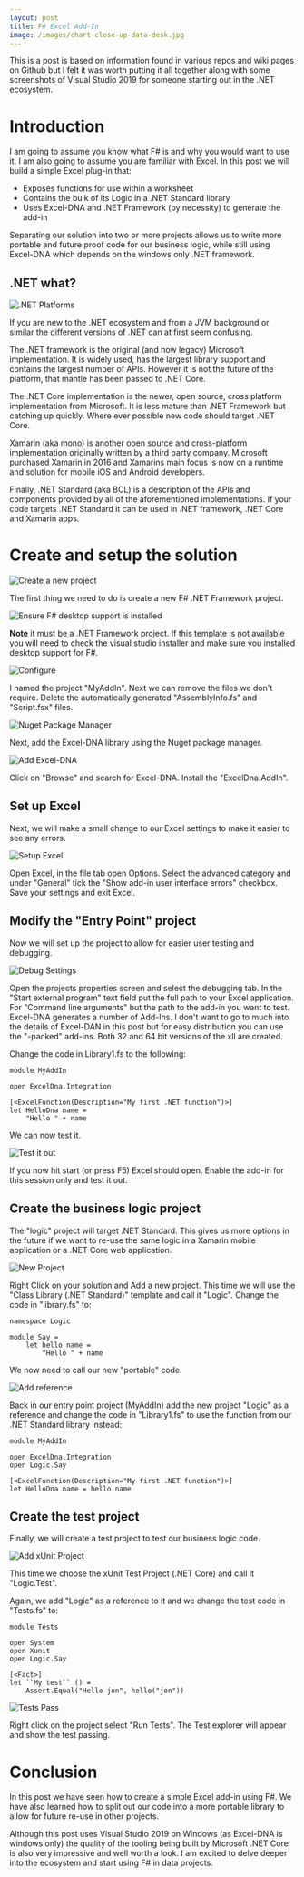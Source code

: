 ```yaml
---
layout: post
title: F# Excel Add-In
image: /images/chart-close-up-data-desk.jpg
---
```


This is a post is based on information found in various repos and wiki pages on Github but I felt it was worth putting it all together along with some screenshots of Visual Studio 2019 for someone starting out in the .NET ecosystem.
<!--excerpt-->

# Introduction

I am going to assume you know what F# is and why you would want to use it. I am also going to assume you are familiar with Excel. In this post we will build a simple Excel plug-in that:

* Exposes functions for use within a worksheet
* Contains the bulk of its Logic in a .NET Standard library
* Uses Excel-DNA and .NET Framework (by necessity) to generate the add-in

Separating our solution into two or more projects allows us to write more portable and future proof code for our business logic, while still using Excel-DNA which depends on the windows only .NET framework.



## .NET what?

![.NET Platforms](/images/excel_fsharp/dotnet_platforms.png)



If you are new to the .NET ecosystem and from a JVM background or similar the different versions of .NET can at first seem confusing. 

The .NET framework is the original (and now legacy) Microsoft implementation. It is widely used, has the largest library support and contains the largest number of APIs. However it is not the future of the platform, that mantle has been passed to .NET Core. 

The .NET Core implementation is the newer, open source, cross platform implementation from Microsoft. It is less mature than .NET Framework but catching up quickly. Where ever possible new code should target .NET Core. 

Xamarin (aka mono) is another open source and cross-platform implementation originally written by a third party company. Microsoft purchased Xamarin in 2016 and Xamarins main focus is now on a runtime and solution for mobile iOS and Android developers. 

Finally, .NET Standard (aka BCL) is a description of the APIs and components provided by all of the aforementioned implementations. If your code targets .NET Standard it can be used in .NET framework, .NET Core and Xamarin apps.



# Create and setup the solution

![Create a new project](/images/excel_fsharp/1_new_project.png)

The first thing we need to do is create a new F# .NET Framework project.



![Ensure F# desktop support is installed](/images/excel_fsharp/2_fsharp_desktop_support.png)

**Note** it must be a .NET Framework project. If this template is not available you will need to check the visual studio installer and make sure you installed desktop support for F#.



![Configure](/images/excel_fsharp/3_configure.png)

I named the project "MyAddIn". Next we can remove the files we don't require. Delete the automatically generated "AssemblyInfo.fs" and "Script.fsx" files.



![Nuget Package Manager](/images/excel_fsharp/4_open_nuget.png)

Next, add the Excel-DNA library using the Nuget package manager.



![Add Excel-DNA](/images/excel_fsharp/5_install_excel_dna.png)

Click on "Browse" and search for Excel-DNA. Install the "ExcelDna.AddIn".



## Set up Excel

Next, we will make a small change to our Excel settings to make it easier to see any errors.

![Setup Excel](/images/excel_fsharp/6_setup_excel.png)

Open Excel, in the file tab open Options. Select the advanced category and under "General" tick the "Show add-in user interface errors" checkbox. Save your settings and exit Excel.



## Modify the "Entry Point" project

Now we will set up the project to allow for easier user testing and debugging.



![Debug Settings](/images/excel_fsharp/7_debug_settings.png)

Open the projects properties screen and select the debugging tab. In the "Start external program" text field put the full path to your Excel application. For "Command line arguments" but the path to the add-in you want to test. Excel-DNA generates a number of Add-Ins. I don't want to go to much into the details of Excel-DAN in this post but for easy distribution you can use the "-packed" add-ins. Both 32 and 64 bit versions of the xll are created.



Change the code in Library1.fs to the following:

```F#
module MyAddIn

open ExcelDna.Integration

[<ExcelFunction(Description="My first .NET function")>]
let HelloDna name =
    "Hello " + name
```

We can now test it.

![Test it out](/images/excel_fsharp/8_simple_test.png)

If you now hit start (or press F5) Excel should open. Enable the add-in for this session only and test it out.



## Create the business logic project

The "logic" project will target .NET Standard. This gives us more options in the future if we want to re-use the same logic in a Xamarin mobile application or a .NET Core web application.

![New Project](/images/excel_fsharp/9_new_project.png)

Right Click on your solution and Add a new project. This time we will use the "Class Library (.NET Standard)" template and call it "Logic". Change the code in "library.fs" to:

```
namespace Logic

module Say =
    let hello name =
        "Hello " + name
```



We now need to call our new "portable" code. 



![Add reference](/images/excel_fsharp/10_add_link.png)

Back in our entry point project (MyAddIn) add the new project "Logic" as a reference and change the code in "Library1.fs" to use the function from our .NET Standard library instead:

```
module MyAddIn

open ExcelDna.Integration
open Logic.Say

[<ExcelFunction(Description="My first .NET function")>]
let HelloDna name = hello name
```



## Create the test project

Finally, we will create a test project to test our business logic code.



![Add xUnit Project](/images/excel_fsharp/11_unit_project.png)

This time we choose the xUnit Test Project (.NET Core) and call it "Logic.Test". 

Again, we add "Logic" as a reference to it and we change the test code in "Tests.fs" to:

```F#
module Tests

open System
open Xunit
open Logic.Say

[<Fact>]
let ``My test`` () =
    Assert.Equal("Hello jon", hello("jon"))
```

![Tests Pass](/images/excel_fsharp/12_tests_passing.png)

Right click on the project select "Run Tests". The Test explorer will appear and show the test passing.



# Conclusion

In this post we have seen how to create a simple Excel add-in using F#. We have also learned how to split out our code into a more portable library to allow for future re-use in other projects.

 Although this post uses Visual Studio 2019 on Windows (as Excel-DNA is windows only) the quality of the tooling being built by Microsoft .NET Core is also very impressive and well worth a look. I am excited to delve deeper into the ecosystem and start using F# in data projects.
